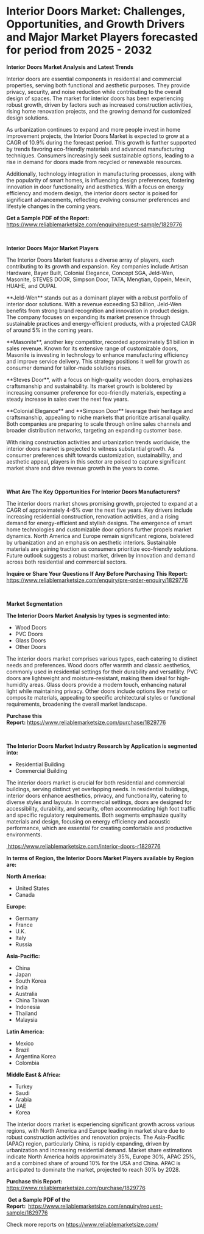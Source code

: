 <p><h1>Interior Doors Market: Challenges, Opportunities, and Growth Drivers and Major Market Players forecasted for period from 2025 - 2032</h1></p><p><strong>Interior Doors Market Analysis and Latest Trends</strong></p>
<p><p>Interior doors are essential components in residential and commercial properties, serving both functional and aesthetic purposes. They provide privacy, security, and noise reduction while contributing to the overall design of spaces. The market for interior doors has been experiencing robust growth, driven by factors such as increased construction activities, rising home renovation projects, and the growing demand for customized design solutions.</p><p>As urbanization continues to expand and more people invest in home improvement projects, the Interior Doors Market is expected to grow at a CAGR of 10.9% during the forecast period. This growth is further supported by trends favoring eco-friendly materials and advanced manufacturing techniques. Consumers increasingly seek sustainable options, leading to a rise in demand for doors made from recycled or renewable resources.</p><p>Additionally, technology integration in manufacturing processes, along with the popularity of smart homes, is influencing design preferences, fostering innovation in door functionality and aesthetics. With a focus on energy efficiency and modern design, the interior doors sector is poised for significant advancements, reflecting evolving consumer preferences and lifestyle changes in the coming years.</p></p>
<p><strong>Get a Sample PDF of the Report:&nbsp;</strong> <a href="https://www.reliablemarketsize.com/enquiry/request-sample/1829776?utm_campaign=2316&utm_medium=2&utm_source=Github&utm_content=ia&utm_term=04042025&utm_id=interior-doors">https://www.reliablemarketsize.com/enquiry/request-sample/1829776</a></p>
<p>&nbsp;</p>
<p><strong>Interior Doors Major Market Players</strong></p>
<p><p>The Interior Doors Market features a diverse array of players, each contributing to its growth and expansion. Key companies include Artisan Hardware, Bayer Built, Colonial Elegance, Concept SGA, Jeld-Wen, Masonite, STEVES DOOR, Simpson Door, TATA, Mengtian, Oppein, Mexin, HUAHE, and OUPAI.</p><p>**Jeld-Wen** stands out as a dominant player with a robust portfolio of interior door solutions. With a revenue exceeding $3 billion, Jeld-Wen benefits from strong brand recognition and innovation in product design. The company focuses on expanding its market presence through sustainable practices and energy-efficient products, with a projected CAGR of around 5% in the coming years.</p><p>**Masonite**, another key competitor, recorded approximately $1 billion in sales revenue. Known for its extensive range of customizable doors, Masonite is investing in technology to enhance manufacturing efficiency and improve service delivery. This strategy positions it well for growth as consumer demand for tailor-made solutions rises.</p><p>**Steves Door**, with a focus on high-quality wooden doors, emphasizes craftsmanship and sustainability. Its market growth is bolstered by increasing consumer preference for eco-friendly materials, expecting a steady increase in sales over the next few years.</p><p>**Colonial Elegance** and **Simpson Door** leverage their heritage and craftsmanship, appealing to niche markets that prioritize artisanal quality. Both companies are preparing to scale through online sales channels and broader distribution networks, targeting an expanding customer base.</p><p>With rising construction activities and urbanization trends worldwide, the interior doors market is projected to witness substantial growth. As consumer preferences shift towards customization, sustainability, and aesthetic appeal, players in this sector are poised to capture significant market share and drive revenue growth in the years to come.</p></p>
<p>&nbsp;</p>
<p><strong>What Are The Key Opportunities For Interior Doors Manufacturers?</strong></p>
<p><p>The interior doors market shows promising growth, projected to expand at a CAGR of approximately 4-6% over the next five years. Key drivers include increasing residential construction, renovation activities, and a rising demand for energy-efficient and stylish designs. The emergence of smart home technologies and customizable door options further propels market dynamics. North America and Europe remain significant regions, bolstered by urbanization and an emphasis on aesthetic interiors. Sustainable materials are gaining traction as consumers prioritize eco-friendly solutions. Future outlook suggests a robust market, driven by innovation and demand across both residential and commercial sectors.</p></p>
<p><strong>Inquire or Share Your Questions If Any Before Purchasing This Report:</strong> <a href="https://www.reliablemarketsize.com/enquiry/pre-order-enquiry/1829776?utm_campaign=2316&utm_medium=2&utm_source=Github&utm_content=ia&utm_term=04042025&utm_id=interior-doors">https://www.reliablemarketsize.com/enquiry/pre-order-enquiry/1829776</a></p>
<p>&nbsp;</p>
<p><strong>Market Segmentation</strong></p>
<p><strong>The Interior Doors Market Analysis by types is segmented into:</strong></p>
<p><ul><li>Wood Doors</li><li>PVC Doors</li><li>Glass Doors</li><li>Other Doors</li></ul></p>
<p><p>The interior doors market comprises various types, each catering to distinct needs and preferences. Wood doors offer warmth and classic aesthetics, commonly used in residential settings for their durability and versatility. PVC doors are lightweight and moisture-resistant, making them ideal for high-humidity areas. Glass doors provide a modern touch, enhancing natural light while maintaining privacy. Other doors include options like metal or composite materials, appealing to specific architectural styles or functional requirements, broadening the overall market landscape.</p></p>
<p><strong>Purchase this Report:&nbsp;</strong><a href="https://www.reliablemarketsize.com/purchase/1829776?utm_campaign=2316&utm_medium=2&utm_source=Github&utm_content=ia&utm_term=04042025&utm_id=interior-doors">https://www.reliablemarketsize.com/purchase/1829776</a></p>
<p>&nbsp;</p>
<p><strong>The Interior Doors Market Industry Research by Application is segmented into:</strong></p>
<p><ul><li>Residential Building</li><li>Commercial Building</li></ul></p>
<p><p>The interior doors market is crucial for both residential and commercial buildings, serving distinct yet overlapping needs. In residential buildings, interior doors enhance aesthetics, privacy, and functionality, catering to diverse styles and layouts. In commercial settings, doors are designed for accessibility, durability, and security, often accommodating high foot traffic and specific regulatory requirements. Both segments emphasize quality materials and design, focusing on energy efficiency and acoustic performance, which are essential for creating comfortable and productive environments.</p></p>
<p><a href="https://www.reliablemarketsize.com/interior-doors-r1829776?utm_campaign=2316&utm_medium=2&utm_source=Github&utm_content=ia&utm_term=04042025&utm_id=interior-doors">&nbsp;https://www.reliablemarketsize.com/interior-doors-r1829776</a></p>
<p><strong>In terms of Region, the Interior Doors Market Players available by Region are:</strong></p>
<p>
    <p> <strong> North America: </strong>
        <ul>
            <li>United States</li>
            <li>Canada</li>
        </ul>
        </p> 
    <p> <strong> Europe: </strong>
        <ul>
            <li>Germany</li>
            <li>France</li>
            <li>U.K.</li>
            <li>Italy</li>
            <li>Russia</li>
        </ul>
        </p> 
    <p> <strong> Asia-Pacific: </strong>
        <ul>
            <li>China</li>
            <li>Japan</li>
            <li>South Korea</li>
            <li>India</li>
            <li>Australia</li>
            <li>China Taiwan</li>
            <li>Indonesia</li>
            <li>Thailand</li>
            <li>Malaysia</li>
        </ul>
        </p> 
    <p> <strong> Latin America: </strong>
        <ul>
            <li>Mexico</li>
            <li>Brazil</li>
            <li>Argentina Korea</li>
            <li>Colombia</li>
        </ul>
        </p> 
    <p> <strong> Middle East & Africa: </strong>
        <ul>
            <li>Turkey</li>
            <li>Saudi</li>
            <li>Arabia</li>
            <li>UAE</li>
            <li>Korea</li>
        </ul>
    </p>
    </p>
<p><p>The interior doors market is experiencing significant growth across various regions, with North America and Europe leading in market share due to robust construction activities and renovation projects. The Asia-Pacific (APAC) region, particularly China, is rapidly expanding, driven by urbanization and increasing residential demand. Market share estimations indicate North America holds approximately 35%, Europe 30%, APAC 25%, and a combined share of around 10% for the USA and China. APAC is anticipated to dominate the market, projected to reach 30% by 2028.</p></p>
<p><strong>Purchase this Report: </strong><a href="https://www.reliablemarketsize.com/purchase/1829776?utm_campaign=2316&utm_medium=2&utm_source=Github&utm_content=ia&utm_term=04042025&utm_id=interior-doors">https://www.reliablemarketsize.com/purchase/1829776</a></p>
<p>&nbsp;<strong>Get a Sample PDF of the Report:&nbsp;&nbsp;</strong><a href="https://www.reliablemarketsize.com/enquiry/request-sample/1829776?utm_campaign=2316&utm_medium=2&utm_source=Github&utm_content=ia&utm_term=04042025&utm_id=interior-doors">https://www.reliablemarketsize.com/enquiry/request-sample/1829776</a></p>
<p><strong></strong></p>
<p>Check more reports on <a href="https://www.reliablemarketsize.com/?utm_campaign=2316&utm_medium=2&utm_source=Github&utm_content=ia&utm_term=04042025&utm_id=interior-doors">https://www.reliablemarketsize.com/</a></p>